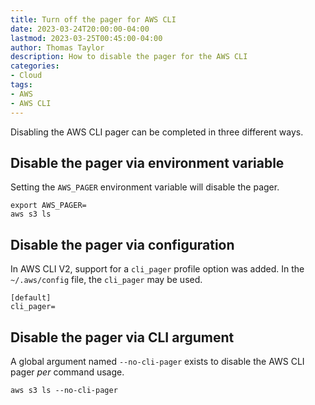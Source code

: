 ```yaml
---
title: Turn off the pager for AWS CLI
date: 2023-03-24T20:00:00-04:00
lastmod: 2023-03-25T00:45:00-04:00
author: Thomas Taylor
description: How to disable the pager for the AWS CLI
categories:
- Cloud
tags:
- AWS
- AWS CLI
---
```


Disabling the AWS CLI pager can be completed in three different ways.

## Disable the pager via environment variable

Setting the `AWS_PAGER` environment variable will disable the pager.

```shell
export AWS_PAGER=
aws s3 ls
```

## Disable the pager via configuration

In AWS CLI V2, support for a `cli_pager` profile option was added. In the  `~/.aws/config` file, the `cli_pager` may be used.

```text
[default]
cli_pager=
```
## Disable the pager via CLI argument

A global argument named `--no-cli-pager` exists to disable the AWS CLI pager _per_ command usage.

```shell
aws s3 ls --no-cli-pager
```
